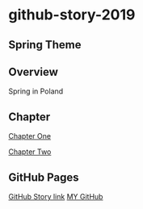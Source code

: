 # github-story-2019
## Spring Theme

## Overview
Spring in Poland

## Chapter
[Chapter One](chapter01.html)

[Chapter Two](chapter02.html)

## GitHub Pages
[GitHub Story link](https://mateuszitb.github.io/github-story-2019/)
[MY GitHub](https://github.com/MateuszITB/github-story-2019/)

